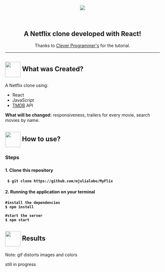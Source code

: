 <h1 align="center">
<img src="https://fontmeme.com/permalink/200807/1da9406ac7ed9ad94dd5bb569f291f76.png"/>
  <br>
<br>
</h1>

<h2 align="center">A Netflix clone developed with React! </h2>
<p align="center">Thanks to  <a href='https://www.youtube.com/watch?v=XtMThy8QKqU&t=11019s'>Clever Programmer's</a> for the tutorial.</p>

<hr />

<h2> <img src= "https://cdn.onlinewebfonts.com/svg/img_510194.png" width="50px" height="50px" align="center"/> What was Created? </h2>

<p> A Netflix clone using:
 <ul>
  <li>React</li>
  <li>JavaScript</li>
  <li><a href='https://www.themoviedb.org'>TMDB</a> API </li> </ul></p>

<p> <strong> What will be changed:</strong> responsiveness, trailers for every movie, search movies by name. </p>
<h2> <img src="https://i.dlpng.com/static/png/6577858_preview.png" width="50px" align="center"/> How to use? </h2>

<h3> Steps <h3>
<h4> 1. Clone this repository <h4>

```
 $ git clone https://github.com/mjulialobo/MyFlix
```

<h4> 2. Running the application on your terminal <h4>

```
#install the dependencies
$ npm install

#start the server
$ npm start

```

<h2><img src="https://static.thenounproject.com/png/25759-200.png"width="50px" height="50px" align="center"/> Results</h2>
<p>Note: gif distorts images and colors</p>

<p> still in progress </p>
